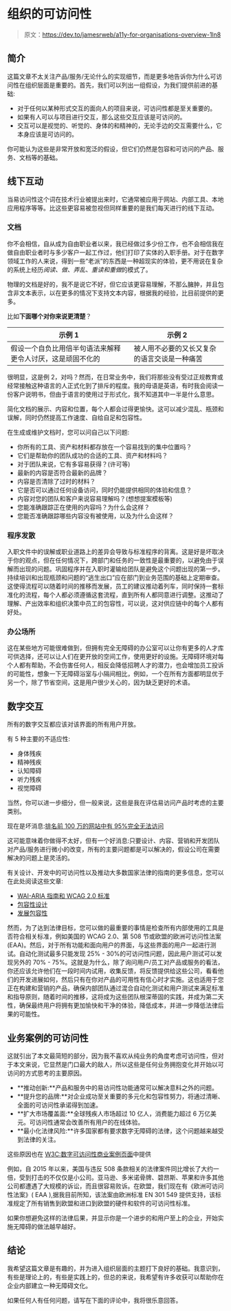 # 组织的可访问性

> 原文：<https://dev.to/jamesrweb/a11y-for-organisations-overview-1ln8>

## 简介

这篇文章不太关注产品/服务/无论什么的实现细节，而是更多地告诉你为什么可访问性在组织层面是重要的。首先，我们可以列出一组假设，为我们提供前进的基础:

*   对于任何以某种形式交互的面向人的项目来说，可访问性都是至关重要的。
*   如果有人可以与项目进行交互，那么这些交互应该是可访问的。
*   交互可以是视觉的、听觉的、身体的和精神的，无论手边的交互需要什么，它本身应该是可访问的。

你可能认为这些是非常开放和宽泛的假设，但它们仍然是包容和可访问的产品、服务、文档等的基础。

## 线下互动

当易访问性这个词在技术行业被提出来时，它通常被应用于网站、内部工具、本地应用程序等等。比这些更容易被忽视但同样重要的是我们每天进行的线下互动。

### 文档

你不会相信，自从成为自由职业者以来，我已经做过多少份工作，也不会相信我在做自由职业者时与多少客户一起工作过，他们打印了实体的入职手册。对于在数字领域工作的人来说，得到一些“老派”的东西是一种超现实的体验，更不用说在复杂的系统上经历*阅读、做、弄乱、重读和重做*的模式了。

物理的文档是好的，我不是说它不好，但它应该更容易理解，不那么臃肿，并且包含非文本表示，以在更多的情况下支持文本内容，根据我的经验，比目前提供的更多。

比如**下面哪个对你来说更清楚**？

| 示例 1 | 示例 2 |
| --- | --- |
| 假设一个自负比用倍半句语法来解释更令人讨厌，这是顽固不化的 | 被人用不必要的又长又复杂的语言交谈是一种痛苦 |

很明显，这是例 2，对吗？然而，在日常业务中，我们将那些没有受过正规教育或经常接触这种语言的人正式化到了排斥的程度。我的母语是英语，有时我会阅读一份客户说明书，但由于语言的使用过于形式化，我不知道其中一半是什么意思。

简化文档的展示、内容和位置，每个人都会过得更愉快。这可以减少混乱、瓶颈和误解，同时仍然提高工作速度、自给自足和包容性。

在生成或维护文档时，您可以问自己以下问题:

*   你所有的工具、资产和材料都存放在一个容易找到的集中位置吗？
*   它们是帮助你的团队成功的合适的工具、资产和材料吗？
*   对于团队来说，它有多容易获得？(许可等)
*   最新的内容是否符合最新的品牌？
*   内容是否清除了过时的材料？
*   它是否可以通过任何设备访问，同时仍能提供相同的体验和信息？
*   内容对您的团队和客户来说容易理解吗？(想想提案模板等)
*   您能准确跟踪正在使用的内容吗？为什么会这样？
*   您能否准确跟踪哪些内容没有被使用，以及为什么会这样？

### 程序发散

入职文件中的误解或职业道路上的差异会导致与标准程序的背离。这是好是坏取决于你的观点，但在任何情况下，跨部门和任务的一致性是最重要的，以避免由于误解而出现的问题。巩固程序并在入职时灌输给团队是避免这个问题出现的第一步。持续培训和出现瓶颈和问题的“逃生出口”应在部门到业务范围的基础上定期审查。这使得流程可以随着时间的推移而发展，员工的建议推动着列车，同时保持一套标准化的流程，每个人都必须遵循这套流程，直到所有人都同意进行调整。这推动了理解、产出效率和组织决策中员工的包容性，可以说，这对供应链中的每个人都有好处。

### 办公场所

这在某些地方可能很难做到，但拥有完全无障碍的办公室可以让你有更多的人才库可供选择，还可以让人们在更开放的空间工作，使用更好的设施。无障碍环境对每个人都有帮助，不会伤害任何人，相反会降低招聘人才的潜力，也会增加员工投诉的可能性，想象一下无障碍浴室与小隔间相比，例如，一个在所有方面都明显优于另一个，除了节省空间，这是用户很少关心的，因为缺乏更好的术语。

## 数字交互

所有的数字交互都应该对该界面的所有用户开放。

有 5 种主要的不适应性:

*   身体残疾
*   精神残疾
*   认知障碍
*   听力残疾
*   视觉障碍

当然，你可以进一步细分，但一般来说，这些是我在评估易访问产品时考虑的主要类别。

现在是坏消息:[排名前 100 万的网站中有 95%完全无法访问](https://webaim.org/projects/million/)

这可能意味着你做得不太好，但有一个好消息:只要设计、内容、营销和开发团队对产品/服务进行微小的改变，所有的主要问题都是可以解决的，假设公司在需要解决的问题上是灵活的。

有关设计、开发中的可访问性以及推动大多数国家法律的指南的更多信息，您可以在此处阅读这些文章:

*   [WAI-ARIA 指南和 WCAG 2.0 标准](https://dev.to/jamesrweb/accessibility-101---wai-aria-and-wcag-20-a13)
*   [包容性设计](https://dev.to/jamesrweb/accessibility-101---designing-for-inclusivity-jo2)
*   [发展包容性](https://dev.to/jamesrweb/accessibility-101---developing-for-inclusivity-54d9)

然而，为了达到法律目标，您可以做的最重要的事情是检查所有内部使用的工具是否符合相关标准，例如美国的 WCAG 2.0、第 508 节或欧盟的欧洲可访问性法案(EAA)。然后，对于所有功能和面向用户的界面，与这些界面的用户一起进行测试。自动化测试最多只能发现 25% - 30%的可访问性问题，因此用户测试可以发现另外的 70% - 75%。这就是为什么，除了询问用户/员工对产品或服务的看法，你还应该允许他们在一段时间内试用，收集反馈，将反馈提供给这些公司，看看他们的开发进展如何，然后只有在你对产品的可用性有信心时才实施。这也适用于您正在构建和营销的产品，确保内部团队通过混合自动化测试和用户测试来满足标准和指导原则，随着时间的推移，这将成为这些团队根深蒂固的实践，并成为第二天性，确保最终用户将拥有更加愉快和干净的体验，降低成本，并进一步降低法律后果的可能性。

## 业务案例的可访问性

这就引出了本文最简短的部分，因为我不喜欢从纯业务的角度考虑可访问性，但对于本文来说，它显然是门口最大的敌人，所以这些是任何业务拥抱变化并开始以可访问的方式思考的主要原因。

*   **推动创新:**产品和服务中的易访问性功能通常可以解决意料之外的问题。
*   **提升您的品牌:**对企业成功至关重要的多元化和包容性努力，将通过清晰、全面的可访问性承诺得到加速。
*   **扩大市场覆盖面:**全球残疾人市场超过 10 亿人，消费能力超过 6 万亿美元。可访问性通常会改善所有用户的在线体验。
*   **最小化法律风险:**许多国家都有要求数字无障碍的法律，这个问题越来越受到法律的关注。

这些原因也在 [W3C:数字可访问性商业案例页面](https://www.w3.org/WAI/business-case/)中提供

例如，自 2015 年以来，美国与违反 508 条款相关的法律案件同比增长了大约一倍，受到打击的不仅仅是小公司。亚马逊、多米诺骨牌、碧昂斯、苹果和许多其他公司都遭遇了大规模的诉讼，而且很容易败诉。在欧盟，我们现在有《欧洲可访问性法案》( EAA ),据我目前所知，该法案由欧洲标准 EN 301 549 提供支持，该标准规定了所有销售到欧盟和进口到欧盟的硬件和软件的可访问性标准。

如果你想避免这样的法律后果，并显示你是一个进步的和用户至上的企业，开始实施无障碍的做法越早越好。

## 结论

我希望这篇文章是有趣的，并为进入组织层面的主题打下良好的基础。我意识到，有些是理论上的，有些是实践上的，但总的来说，我希望有许多收获可以帮助你在企业内部建立一种无障碍文化。

如果任何人有任何问题，请写在下面的评论中，我将很乐意回答。